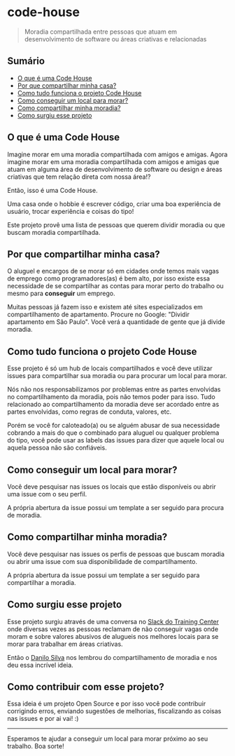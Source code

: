 # code-house

> Moradia compartilhada entre pessoas que atuam em desenvolvimento de software ou áreas criativas e relacionadas

## Sumário

- [O que é uma Code House](#o-que-é-uma-code-house)
- [Por que compartilhar minha casa?](#por-que-compartilhar-minha-casa)
- [Como tudo funciona o projeto Code House](#como-tudo-funciona-o-projeto-code-house)
- [Como conseguir um local para morar?](#como-conseguir-um-local-para-morar)
- [Como compartilhar minha moradia?](#como-compartilhar-minha-moradia)
- [Como surgiu esse projeto](#como-surgiu-esse-projeto)

## O que é uma Code House

Imagine morar em uma moradia compartilhada com amigos e amigas. Agora imagine morar em uma moradia compartilhada com amigos e amigas que atuam em alguma área de desenvolvimento de software ou design e áreas criativas que tem relação direta com nossa área!?

Então, isso é uma Code House.

Uma casa onde o hobbie é escrever código, criar uma boa experiência de usuário, trocar experiência e coisas do tipo!

Este projeto provê uma lista de pessoas que querem dividir moradia ou que buscam moradia compartilhada.

## Por que compartilhar minha casa?

O aluguel e encargos de se morar só em cidades onde temos mais vagas de emprego como programadores(as) é bem alto, por isso existe essa necessidade de se compartilhar as contas para morar perto do trabalho ou mesmo para **conseguir** um emprego.

Muitas pessoas já fazem isso e existem até sites especializados em compartilhamento de apartamento. Procure no Google: "Dividir apartamento em São Paulo". Você verá a quantidade de gente que já divide moradia.

## Como tudo funciona o projeto Code House

Esse projeto é só um hub de locais compartilhados e você deve utilizar issues para compartilhar sua moradia ou para procurar um local para morar.

Nós não nos responsabilizamos por problemas entre as partes envolvidas no compartilhamento da moradia, pois não temos poder para isso. Tudo relacionado ao compartilhamento da moradia deve ser acordado entre as partes envolvidas, como regras de conduta, valores, etc.

Porém se você for caloteado(a) ou se alguém abusar de sua necessidade cobrando a mais do que o combinado para aluguel ou qualquer problema do tipo, você pode usar as labels das issues para dizer que aquele local ou aquela pessoa não são confiáveis.

## Como conseguir um local para morar?

Você deve pesquisar nas issues os locais que estão disponíveis ou abrir uma issue com o seu perfil.

A própria abertura da issue possui um template a ser seguido para procura de moradia.

## Como compartilhar minha moradia?

Você deve pesquisar nas issues os perfis de pessoas que buscam moradia ou abrir uma issue com sua disponibilidade de compartilhamento.

A própria abertura da issue possui um template a ser seguido para compartilhar a moradia.

## Como surgiu esse projeto

Esse projeto surgiu através de uma conversa no [Slack do Training Center](https://ctgroups.herokuapp.com/) onde diversas vezes as pessoas reclamam de não conseguir vagas onde moram e sobre valores abusivos de alugueis nos melhores locais para se morar para trabalhar em áreas criativas.

Então o [Danilo Silva](https://twitter.com/danilodev) nos lembrou do compartilhamento de moradia e nos deu essa incrível ideia.

## Como contribuir com esse projeto?

Essa ideia é um projeto Open Source e por isso você pode contribuir corrigindo erros, enviando sugestões de melhorias, fiscalizando as coisas nas issues e por ai vai! :)

----

Esperamos te ajudar a conseguir um local para morar próximo ao seu trabalho. Boa sorte!

